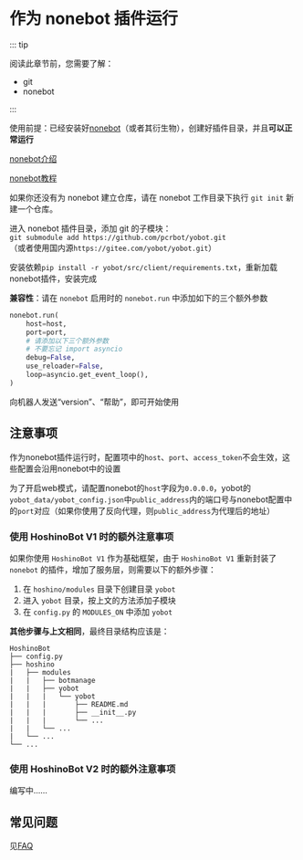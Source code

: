 # 作为 nonebot 插件运行

::: tip

阅读此章节前，您需要了解：

- git
- nonebot

:::

使用前提：已经安装好[nonebot](https://nonebot.cqp.moe/)（或者其衍生物），创建好插件目录，并且**可以正常运行**

[nonebot介绍](../usage/nonebot-introductions.md)

[nonebot教程](https://nonebot.cqp.moe/)

如果你还没有为 nonebot 建立仓库，请在 nonebot 工作目录下执行 `git init` 新建一个仓库。  

进入 nonebot 插件目录，添加 git 的子模块：  
`git submodule add https://github.com/pcrbot/yobot.git`  
（或者使用国内源`https://gitee.com/yobot/yobot.git`）

安装依赖`pip install -r yobot/src/client/requirements.txt`，重新加载nonebot插件，安装完成

**兼容性**：请在 `nonebot` 启用时的 `nonebot.run` 中添加如下的三个额外参数

```python {6-8}
nonebot.run(
    host=host,
    port=port,
    # 请添加以下三个额外参数
    # 不要忘记 import asyncio
    debug=False,
    use_reloader=False,
    loop=asyncio.get_event_loop(),
)
```

向机器人发送“version”、“帮助”，即可开始使用

## 注意事项

作为nonebot插件运行时，配置项中的`host`、`port`、`access_token`不会生效，这些配置会沿用nonebot中的设置

为了开启web模式，请配置nonebot的`host`字段为`0.0.0.0`，yobot的`yobot_data/yobot_config.json`中`public_address`内的端口号与nonebot配置中的`port`对应（如果你使用了反向代理，则`public_address`为代理后的地址）

### 使用 HoshinoBot V1 时的额外注意事项

如果你使用 `HoshinoBot V1` 作为基础框架，由于 `HoshinoBot V1` 重新封装了 `nonebot` 的插件，增加了服务层，则需要以下的额外步骤：

1. 在 `hoshino/modules` 目录下创建目录 `yobot`
1. 进入 `yobot` 目录，按上文的方法添加子模块
1. 在 `config.py` 的 `MODULES_ON` 中添加 `yobot`

**其他步骤与上文相同**，最终目录结构应该是：

```tree
HoshinoBot
├── config.py
├── hoshino
|   ├── modules
|   |   ├── botmanage
|   |   ├── yobot
|   |   |   └── yobot
|   |   |       ├── README.md
|   |   |       ├── __init__.py
|   |   |       └── ...
|   |   └── ...
|   └── ...
└── ...
```

### 使用 HoshinoBot V2 时的额外注意事项

编写中……

## 常见问题

见[FAQ](../usage/faq.md)
